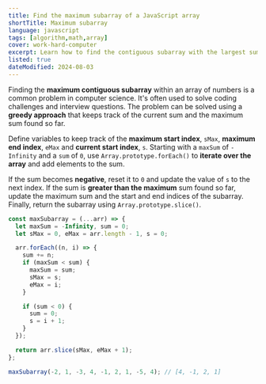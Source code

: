 ```yaml
---
title: Find the maximum subarray of a JavaScript array
shortTitle: Maximum subarray
language: javascript
tags: [algorithm,math,array]
cover: work-hard-computer
excerpt: Learn how to find the contiguous subarray with the largest sum within an array of numbers in JavaScript.
listed: true
dateModified: 2024-08-03
---
```


Finding the **maximum contiguous subarray** within an array of numbers is a common problem in computer science. It's often used to solve coding challenges and interview questions. The problem can be solved using a **greedy approach** that keeps track of the current sum and the maximum sum found so far.

Define variables to keep track of the **maximum start index**, `sMax`, **maximum end index**, `eMax` and **current start index**, `s`. Starting with a `maxSum` of `-Infinity` and a `sum` of `0`, use `Array.prototype.forEach()` to **iterate over the array** and add elements to the sum.

If the sum becomes **negative**, reset it to `0` and update the value of `s` to the next index. If the sum is **greater than the maximum** sum found so far, update the maximum sum and the start and end indices of the subarray. Finally, return the subarray using `Array.prototype.slice()`.

```js
const maxSubarray = (...arr) => {
  let maxSum = -Infinity, sum = 0;
  let sMax = 0, eMax = arr.length - 1, s = 0;

  arr.forEach((n, i) => {
    sum += n;
    if (maxSum < sum) {
      maxSum = sum;
      sMax = s;
      eMax = i;
    }

    if (sum < 0) {
      sum = 0;
      s = i + 1;
    }
  });

  return arr.slice(sMax, eMax + 1);
};

maxSubarray(-2, 1, -3, 4, -1, 2, 1, -5, 4); // [4, -1, 2, 1]
```

